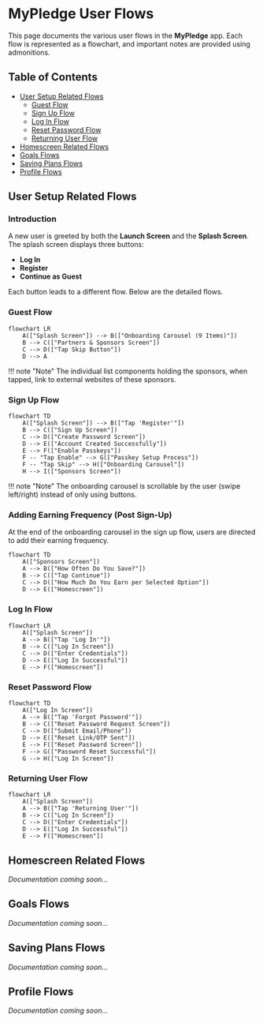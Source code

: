 
# MyPledge User Flows

This page documents the various user flows in the **MyPledge** app. Each flow is represented as a flowchart, and important notes are provided using admonitions.



## Table of Contents

- [User Setup Related Flows](#user-setup-related-flows)
  - [Guest Flow](#guest-flow)
  - [Sign Up Flow](#sign-up-flow)
  - [Log In Flow](#log-in-flow)
  - [Reset Password Flow](#reset-password-flow)
  - [Returning User Flow](#returning-user-flow)
- [Homescreen Related Flows](#homescreen-related-flows)
- [Goals Flows](#goals-flows)
- [Saving Plans Flows](#saving-plans-flows)
- [Profile Flows](#profile-flows)



## User Setup Related Flows

### Introduction

A new user is greeted by both the **Launch Screen** and the **Splash Screen**. The splash screen displays three buttons:
- **Log In**
- **Register**
- **Continue as Guest**

Each button leads to a different flow. Below are the detailed flows.

### Guest Flow

```mermaid
flowchart LR
    A(["Splash Screen"]) --> B(["Onboarding Carousel (9 Items)"])
    B --> C(["Partners & Sponsors Screen"])
    C --> D(["Tap Skip Button"])
    D --> A
```



!!! note "Note"
    The individual list components holding the sponsors, when tapped, link to external websites of these sponsors.



### Sign Up Flow

```mermaid
flowchart TD
    A(["Splash Screen"]) --> B(["Tap 'Register'"])
    B --> C(["Sign Up Screen"])
    C --> D(["Create Password Screen"])
    D --> E(["Account Created Successfully"])
    E --> F(["Enable Passkeys"])
    F -- "Tap Enable" --> G(["Passkey Setup Process"])
    F -- "Tap Skip" --> H(["Onboarding Carousel"])
    H --> I(["Sponsors Screen"])
```

!!! note "Note"
    The onboarding carousel is scrollable by the user (swipe left/right) instead of only using buttons.



### Adding Earning Frequency (Post Sign-Up)

At the end of the onboarding carousel in the sign up flow, users are directed to add their earning frequency.

``` mermaid
flowchart TD
    A(["Sponsors Screen"])
    A --> B(["How Often Do You Save?"])
    B --> C(["Tap Continue"])
    C --> D(["How Much Do You Earn per Selected Option"])
    D --> E(["Homescreen"])
```



### Log In Flow

``` mermaid
flowchart LR
    A(["Splash Screen"])
    A --> B(["Tap 'Log In'"])
    B --> C(["Log In Screen"])
    C --> D(["Enter Credentials"])
    D --> E(["Log In Successful"])
    E --> F(["Homescreen"])
```


### Reset Password Flow

``` mermaid
flowchart TD
    A(["Log In Screen"])
    A --> B(["Tap 'Forgot Password'"])
    B --> C(["Reset Password Request Screen"])
    C --> D(["Submit Email/Phone"])
    D --> E(["Reset Link/OTP Sent"])
    E --> F(["Reset Password Screen"])
    F --> G(["Password Reset Successful"])
    G --> H(["Log In Screen"])
```


### Returning User Flow

``` mermaid
flowchart LR
    A(["Splash Screen"])
    A --> B(["Tap 'Returning User'"])
    B --> C(["Log In Screen"])
    C --> D(["Enter Credentials"])
    D --> E(["Log In Successful"])
    E --> F(["Homescreen"])
```



## Homescreen Related Flows

*Documentation coming soon…*



## Goals Flows

*Documentation coming soon…*



## Saving Plans Flows

*Documentation coming soon…*



## Profile Flows

*Documentation coming soon…*
